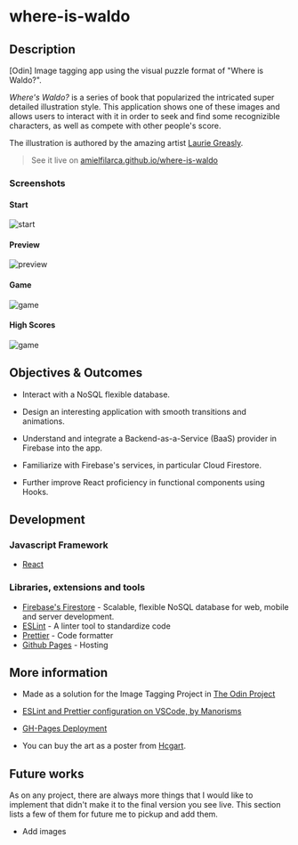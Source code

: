 
# where-is-waldo

## Description

[Odin] Image tagging app using the visual puzzle format of "Where is Waldo?".

_Where's Waldo?_ is a series of book that popularized the intricated super detailed illustration style. This application shows one of these images and allows users to interact with it in order to seek and find some recognizible characters, as well as compete with other people's score.

The illustration is authored by the amazing artist [Laurie Greasly](https://twitter.com/lauriegreasley).

> See it live on [amielfilarca.github.io/where-is-waldo](https://amielfilarca.github.io/where-is-waldo/)

### Screenshots

#### Start

![start](https://user-images.githubusercontent.com/46077668/95008169-f8b62d00-0649-11eb-82d6-94a3ff72f730.png)

#### Preview

![preview](https://user-images.githubusercontent.com/46077668/95008177-1c797300-064a-11eb-8ff5-755f6f967c68.png)

#### Game

![game](https://user-images.githubusercontent.com/46077668/95008180-200cfa00-064a-11eb-8ee3-7bce5d7daeef.png)

#### High Scores

![game](https://user-images.githubusercontent.com/46077668/95008186-24d1ae00-064a-11eb-964e-a5b8f732749b.png)

## Objectives & Outcomes

- Interact with a NoSQL flexible database.

- Design an interesting application with smooth transitions and animations.

- Understand and integrate a Backend-as-a-Service (BaaS) provider in Firebase into the app.

- Familiarize with Firebase's services, in particular Cloud Firestore.

- Further improve React proficiency in functional components using Hooks.

## Development

### Javascript Framework

- [React](https://github.com/facebook/create-react-app)

### Libraries, extensions and tools

- [Firebase's Firestore](https://firebase.google.com/docs/firestore) - Scalable, flexible NoSQL database for web, mobile and server development.
- [ESLint](https://eslint.org/) - A linter tool to standardize code
- [Prettier](https://prettier.io/) - Code formatter
- [Github Pages](https://pages.github.com/) - Hosting

## More information

- Made as a solution for the Image Tagging Project in [The Odin Project](https://www.theodinproject.com/courses/javascript/lessons/where-s-waldo-a-photo-tagging-app-javascript)

- [ESLint and Prettier configuration on VSCode, by Manorisms](https://www.youtube.com/watch?v=bfyI9yl3qfE)

- [GH-Pages Deployment](https://dev.to/yuribenjamin/how-to-deploy-react-app-in-github-pages-2a1f)

- You can buy the art as a poster from [Hcgart](https://hcgart.com/products/the-raid-3-scourge-of-the-machines-screen-print-by-laurie-greasley).

## Future works

As on any project, there are always more things that I would like to implement that didn't make it to the final version you see live. This section lists a few of them for future me to pickup and add them.

- Add images
